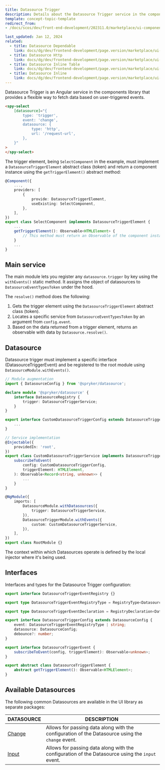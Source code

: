 ```yaml
---
title: Datasource Trigger
description: Details about the Datasource Trigger service in the components library.
template: concept-topic-template
redirect_from:
- /docs/scos/dev/front-end-development/202311.0/marketplace/ui-components-library/datasources/datasource-trigger/datasource-trigger.html

last_updated: Jan 12, 2024
related:
  - title: Datasource Dependable
    link: docs/dg/dev/frontend-development/page.version/marketplace/ui-components-library/datasources/datasource-dependable.html
  - title: Datasource Http
    link: docs/dg/dev/frontend-development/page.version/marketplace/ui-components-library/datasources/datasource-http.html
  - title: Datasource Inline Table
    link: docs/dg/dev/frontend-development/page.version/marketplace/ui-components-library/datasources/datasource-inline-table.html
  - title: Datasource Inline
    link: docs/dg/dev/frontend-development/page.version/marketplace/ui-components-library/datasources/datasource-inline.html
---
```


Datasource Trigger is an Angular service in the components library that provides a flexible way to fetch data based on user-triggered events.

```html
<spy-select
    [datasource]="{
        type: 'trigger',
        event: 'change',
        datasource: {
            type: 'http',
            url: '/request-url',
        },
    }"
>
</spy-select>
```

The trigger element, being `SelectComponent` in the example, must implement a `DatasourceTriggerElement` abstract class (token) and return a component instance using the `getTriggerElement()` abstract method:   

```ts
@Component({
    ...,
    providers: [
        {
            provide: DatasourceTriggerElement,
            useExisting: SelectComponent,
        },
    ],
})
export class SelectComponent implements DatasourceTriggerElement {
    ...
    getTriggerElement(): Observable<HTMLElement> {
        // This method must return an Observable of the component instance.
    }
    ...
}
```

## Main service

The main module lets you register any `datasource.trigger` by key using the `withEvents()` static method. It assigns the object of datasources to `DatasourceEventTypesToken` under the hood.

The `resolve()` method does the following:
1. Gets the trigger element using the `DatasourceTriggerElement` abstract class (token).
2. Locates a specific service from `DatasourceEventTypesToken` by an argument from `config.event`.
3. Based on the data returned from a trigger element, returns an observable with data by `Datasource.resolve()`.

## Datasource

Datasource trigger must implement a specific interface (DatasourceTriggerEvent) and be registered to the root module using `DatasourceModule.withEvents()`.

```ts
// Module augmentation
import { DatasourceConfig } from '@spryker/datasource';

declare module '@spryker/datasource' {
    interface DatasourceRegistry {
        trigger: DatasourceTriggerService;
    }
}

export interface CustomDatasourceTriggerConfig extends DatasourceTriggerConfig {
    ...
}

// Service implementation
@Injectable({
    providedIn: 'root',
})
export class CustomDatasourceTriggerService implements DatasourceTriggerEvent {
    subscribeToEvent(
        config: CustomDatasourceTriggerConfig,
        triggerElement: HTMLElement,
    ): Observable<Record<string, unknown>> {
        ...
    }
}

@NgModule({
    imports: [
        DatasourceModule.withDatasources({
            trigger: DatasourceTriggerService,
        }),
        DatasourceTriggerModule.withEvents({
            custom: CustomDatasourceTriggerService,
        }),
    ],
})
export class RootModule {}
```

The context within which Datasources operate is defined by the local injector where it's being used.

## Interfaces

Interfaces and types for the Datasource Trigger configuration:

```ts
export interface DatasourceTriggerEventRegistry {}

export type DatasourceTriggerEventRegistryType = RegistryType<DatasourceTriggerEventRegistry>;

export type DatasourceTriggerEventDeclaration = RegistryDeclaration<DatasourceTriggerEventRegistry>;

export interface DatasourceTriggerConfig extends DatasourceConfig {
    event: DatasourceTriggerEventRegistryType | string;
    datasource: DatasourceConfig;
    debounce?: number;
}

export interface DatasourceTriggerEvent {
    subscribeToEvent(config, triggerElement): Observable<unknown>;
}

export abstract class DatasourceTriggerElement {
    abstract getTriggerElement(): Observable<HTMLElement>;
}
```

## Available Datasources

The following common Datasources are available in the UI library as separate packages:  

| DATASOURCE | DESCRIPTION |
|-|-|
| [Change](/docs/dg/dev/frontend-development/{{page.version}}/marketplace/ui-components-library/datasources/datasource-trigger/datasource-trigger-change.html) | Allows for passing data along with the configuration of the Datasource using the `change` event. |
| [Input](/docs/dg/dev/frontend-development/{{page.version}}/marketplace/ui-components-library/datasources/datasource-trigger/datasource-trigger-input.html) | Allows for passing data along with the configuration of the Datasource using the `input` event. |
